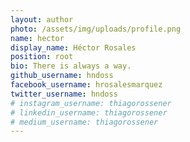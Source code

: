 ```yaml
---
layout: author
photo: /assets/img/uploads/profile.png
name: hector
display_name: Héctor Rosales
position: root
bio: There is always a way.
github_username: hndoss
facebook_username: hrosalesmarquez
twitter_username: hndoss
# instagram_username: thiagorossener
# linkedin_username: thiagorossener
# medium_username: thiagorossener
---
```



